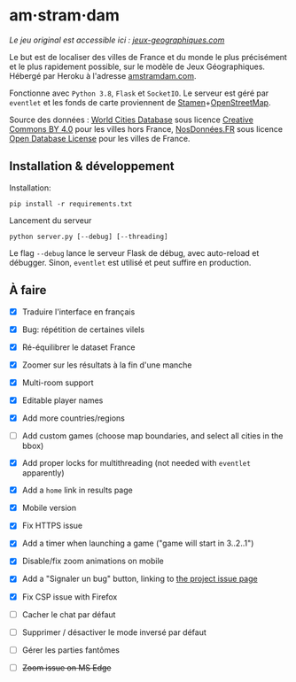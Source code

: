 # am·stram·dam

*Le jeu original est accessible ici : [jeux-geographiques.com](https://www.jeux-geographiques.com/)*

Le but est de localiser des villes de France et du monde le plus précisément et le plus rapidement possible, 
sur le modèle de Jeux Géographiques. Hébergé par Heroku à l'adresse [amstramdam.com](https://www.amstramdam.com). 

Fonctionne avec `Python 3.8`, `Flask` et `SocketIO`. Le serveur est géré par `eventlet` 
et les fonds de carte proviennent de 
[Stamen](http://maps.stamen.com/#toner/12/37.7706/-122.3782)+[OpenStreetMap](http://openstreetmap.org/). 

Source des données : [World Cities Database](https://simplemaps.com/data/world-cities) sous licence [Creative Commons BY 4.0](https://creativecommons.org/licenses/by/4.0/) pour les villes hors France, [NosDonnées.FR](https://www.data.gouv.fr/fr/datasets/listes-des-communes-geolocalisees-par-regions-departements-circonscriptions-nd/) sous licence [Open Database License](https://opendatacommons.org/licenses/odbl/summary/) pour les villes de France.

## Installation & développement

Installation:
```
pip install -r requirements.txt
```

Lancement du serveur 
```
python server.py [--debug] [--threading]
```
Le flag `--debug` lance le serveur Flask de débug, avec auto-reload et débugger. Sinon, `eventlet` est utilisé et peut suffire en production.


## À faire

- [x] Traduire l'interface en français

- [x] Bug: répétition de certaines vilels

- [x] Ré-équilibrer le dataset France

- [x] Zoomer sur les résultats à la fin d'une manche

- [x] Multi-room support

- [x] Editable player names

- [x] Add more countries/regions

- [ ] Add custom games (choose map boundaries, and select all cities in the bbox)

- [x] Add proper locks for multithreading (not needed with `eventlet` apparently)

- [x] Add a `home` link in results page

- [x] Mobile version

- [x] Fix HTTPS issue

- [x] Add a timer when launching a game ("game will start in 3..2..1")

- [x] Disable/fix zoom animations on mobile

- [x] Add a "Signaler un bug" button, linking to [the project issue page](https://github.com/felix-martel/multigeo/issues/new)

- [x] Fix CSP issue with Firefox

- [ ] Cacher le chat par défaut

- [ ] Supprimer / désactiver le mode inversé par défaut

- [ ] Gérer les parties fantômes

- [ ] ~~Zoom issue on MS Edge~~


